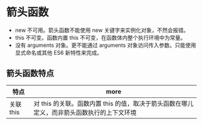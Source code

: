 # 箭头函数

* new 不可用。箭头函数不能使用 new 关键字来实例化对象，不然会报错。
* this 不可变。函数内置 this 不可变，在函数体内整个执行环境中为常量。
* 没有 arguments 对象。更不能通过 arguments 对象访问传入参数。只能使用显式命名或其他 ES6 新特性来完成。

## 箭头函数特点

| 特点      | more                                                                                       |
| --------- | ------------------------------------------------------------------------------------------ |
| 关联 this | 对 this 的关联。函数内置 this 的值，取决于箭头函数在哪儿定义，而非箭头函数执行的上下文环境 |
